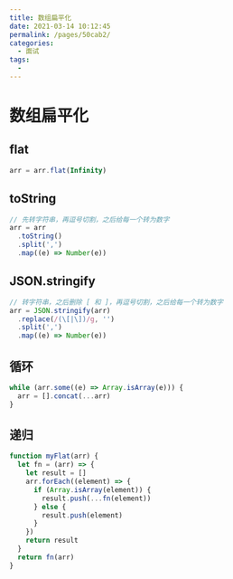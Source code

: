 ```yaml
---
title: 数组扁平化
date: 2021-03-14 10:12:45
permalink: /pages/50cab2/
categories:
  - 面试
tags:
  -
---
```


# 数组扁平化

## flat

```js
arr = arr.flat(Infinity)
```

## toString

```js
// 先转字符串，再逗号切割，之后给每一个转为数字
arr = arr
  .toString()
  .split(',')
  .map((e) => Number(e))
```

## JSON.stringify

```js
// 转字符串，之后删除 [ 和 ]，再逗号切割，之后给每一个转为数字
arr = JSON.stringify(arr)
  .replace(/(\[|\])/g, '')
  .split(',')
  .map((e) => Number(e))
```

## 循环

```js
while (arr.some((e) => Array.isArray(e))) {
  arr = [].concat(...arr)
}
```

## 递归

```js
function myFlat(arr) {
  let fn = (arr) => {
    let result = []
    arr.forEach((element) => {
      if (Array.isArray(element)) {
        result.push(...fn(element))
      } else {
        result.push(element)
      }
    })
    return result
  }
  return fn(arr)
}
```
